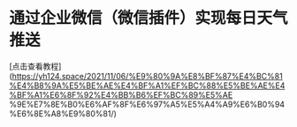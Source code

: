 # 通过企业微信（微信插件）实现每日天气推送
[点击查看教程](https://yh124.space/2021/11/06/%E9%80%9A%E8%BF%87%E4%BC%81%E4%B8%9A%E5%BE%AE%E4%BF%A1%EF%BC%88%E5%BE%AE%E4%BF%A1%E6%8F%92%E4%BB%B6%EF%BC%89%E5%AE
%9E%E7%8E%B0%E6%AF%8F%E6%97%A5%E5%A4%A9%E6%B0%94%E6%8E%A8%E9%80%81/)